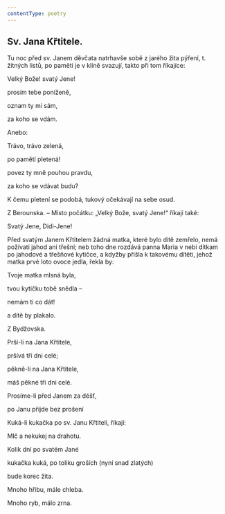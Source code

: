 ```yaml
---
contentType: poetry
---
```


<section>

## Sv. Jana Křtitele.

Tu noc před sv. Janem děvčata natrhavše sobě z jarého žita pýření, t. žitných listů, po paměti je v klíně svazují, takto při tom říkajíce:

Velký Bože! svatý Jene!

prosím tebe poníženě,

oznam ty mi sám,

za koho se vdám.

Anebo:

Trávo, trávo zelená,

po pamětí pletená!

povez ty mně pouhou pravdu,

za koho se vdávat budu?

K čemu pletení se podobá, tukový očekávají na sebe osud.

Z Berounska. – Místo počátku: „Velký Bože, svatý Jene!“ říkají také:

Svatý Jene, Didi-Jene!

Před svatým Janem Křtitelem žádná matka, které bylo dítě zemřelo, nemá požívati jahod ani třešní; neb toho dne rozdává panna Maria v nebi dítkam po jahodové a třešňové kytičce, a kdyžby přišla k takovému dítěti, jehož matka prvé loto ovoce jedla, řekla by:

Tvoje matka mlsná byla,

tvou kytičku tobě snědla –

nemám ti co dát!

a dítě by plakalo.

Z Bydžovska.

</section>

<section>

Prší-li na Jana Křtitele,

pršívá tři dni celé;

pěkně-li na Jana Křtitele,

máš pěkné tři dni celé.

</section>

<section>

Prosíme-li před Janem za déšť,

po Janu přijde bez prošení

</section>

<section>

Kuká-li kukačka po sv. Janu Křtiteli, říkají:

Mlč a nekukej na drahotu.

Kolik dní po svatém Jané

kukačka kuká, po toliku groších (nyní snad zlatých)

bude korec žita.

</section>

<section>

Mnoho hřibu, mále chleba.

Mnoho ryb, málo zrna.

</section>
